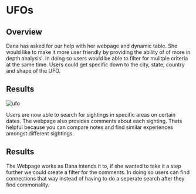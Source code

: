 # UFOs

## Overview
Dana has asked for our help with her webpage and dynamic table. She would like to make it more user friendly by providing the ability of of more in depth analysis'. In doing so users would be able to filter for mulitple criteria at the same time. Users could get specific down to the city, state, country and shape of the UFO. 


## Results 

![ufo](https://user-images.githubusercontent.com/99618784/168601875-2f167238-9011-4ae9-af10-b86754d46cee.PNG)


Users are now able to search for sightings in specific areas on certain dates. The webpage also provides comments about each sighting. Thats helpful because you can compare notes and find similar experiences amongst different sightings. 


## Results

The Webpage works as Dana intends it to, if she wanted to take it a step further we could create a filter for the comments. In doing so users can find connections that way instead of having to do a seperate search after they find commonality. 

